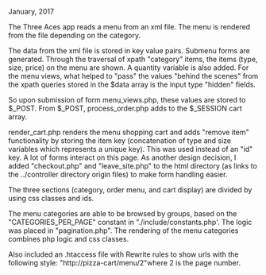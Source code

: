 
January, 2017

The Three Aces app reads a menu from an xml file.
The menu is rendered from the file depending on the category.

The data from the xml file is stored in key value pairs.
Submenu forms are generated. Through the traversal of xpath "category"
items, the items (type, size, price) on the menu are shown. A quantity
variable is also added. For the menu views, what helped to "pass" the
values "behind the scenes" from the xpath queries stored in the $data array is the input type "hidden" fields. 

So upon submission  of form menu_views.php,
these values are stored to $_POST. From $_POST, process_order.php adds
to the $_SESSION cart array.

render_cart.php renders the menu shopping cart and adds "remove item"
functionality by storing the item key (concatenation of type and size
variables which represents a unique key). This was used instead of an
"id" key. A lot of forms interact on this page. As another design
decision, I  added 
"checkout.php" and "leave_site.php" to the html directory (as links to
the ../controller directory origin files) to make
form handling easier. 

The three sections (category, order menu, and cart display) are 
divided by using css classes and ids.

The menu categories are able to be browsed by groups, based on the
"CATEGORIES_PER_PAGE" constant in "./include/constants.php'. The logic
was placed in "pagination.php". The rendering of the menu categories 
combines php logic and css classes.

Also included an .htaccess file with Rewrite rules to show 
urls with the following style: "http://pizza-cart/menu/2"where 2 is 
the page number.